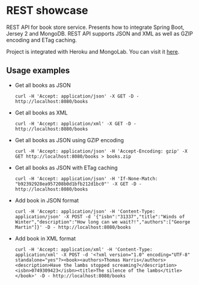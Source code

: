 REST showcase
=============

REST API for book store service. Presents how to integrate Spring Boot, Jersey 2 and MongoDB.
REST API supports JSON and XML as well as GZIP encoding and ETag caching.

Project is integrated with Heroku and MongoLab. You can visit it [here](https://bsodzik.herokuapp.com/books).

## Usage examples

* Get all books as JSON

	```
	curl -H 'Accept: application/json' -X GET -D - http://localhost:8080/books
	```

* Get all books as XML

	```
	curl -H 'Accept: application/xml' -X GET -D - http://localhost:8080/books
	```

* Get all books as JSON using GZIP encoding

	```
	curl -H 'Accept: application/json' -H 'Accept-Encoding: gzip' -X GET http://localhost:8080/books > books.zip
	```

* Get all books as JSON with ETag caching

	```
	curl -H 'Accept: application/json' -H 'If-None-Match: "b92392928ea957208b0d1bfb212d1bc0"' -X GET -D - http://localhost:8080/books
	```

* Add book in JSON format

	```
	curl -H 'Accept: application/json' -H 'Content-Type: application/json' -X POST -d '{"isbn":"31337","title":"Winds of Winter","description":"How long can we wait?!","authors":["George Martin"]}' -D - http://localhost:8080/books
	```

* Add book in XML format

	```
	curl -H 'Accept: application/xml' -H 'Content-Type: application/xml' -X POST -d '<?xml version="1.0" encoding="UTF-8" standalone="yes"?><book><authors>Thomas Harris</authors><description>Have the lambs stopped screaming?</description><isbn>0749309423</isbn><title>The silence of the lambs</title></book>' -D - http://localhost:8080/books
	```